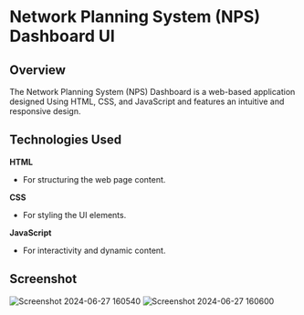 # Network Planning System (NPS) Dashboard UI

## Overview
The Network Planning System (NPS) Dashboard is a web-based application designed Using HTML, CSS, and JavaScript and features an intuitive and responsive design.

## Technologies Used
**HTML** 
  - For structuring the web page content.

**CSS**
  - For styling the UI elements.

**JavaScript**
  - For interactivity and dynamic content.

## Screenshot

![Screenshot 2024-06-27 160540](https://github.com/mithrakumar26/mithrakumar26.github.io/assets/132365016/9fc3d741-9b6b-4724-9322-70e66b5c4175)
![Screenshot 2024-06-27 160600](https://github.com/mithrakumar26/mithrakumar26.github.io/assets/132365016/e941fa06-3539-448b-bf9f-b2d884a6712f)

